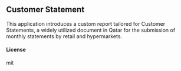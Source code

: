 ## Customer Statement

This application introduces a custom report tailored for Customer Statements, a widely utilized document in Qatar for the submission of monthly statements by retail and hypermarkets.

#### License

mit
